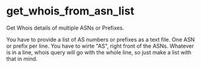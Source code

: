 # get_whois_from_asn_list
Get Whois details of multiple ASNs or Prefixes.

You have to provide a list of AS numbers or prefixes as a text file. One ASN or prefix per line. You have to wirte "AS", right front of the ASNs.
Whatever is in a line, whois query will go with the whole line, so just make a list with that in mind.

